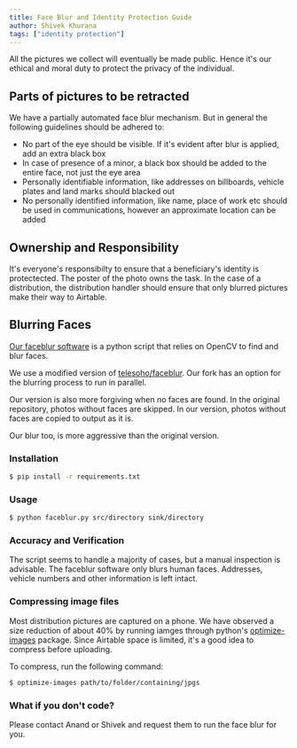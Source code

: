 ```yaml
---
title: Face Blur and Identity Protection Guide
author: Shivek Khurana
tags: ["identity protection"]
---
```


All the pictures we collect will eventually be made public. Hence it's our ethical and moral duty to protect the privacy of the individual. 

## Parts of pictures to be retracted
We have a partially automated face blur mechanism. But in general the following guidelines should be adhered to:

- No part of the eye should be visible. If it's evident after blur is applied, add an extra black box
- In case of presence of a minor, a black box should be added to the entire face, not just the eye area
- Personally identifiable information, like addresses on billboards, vehicle plates and land marks should blacked out
- No personally identified information, like name, place of work etc should be used in communications, however an approximate location can be added


## Ownership and Responsibility
It's everyone's responsibilty to ensure that a beneficiary's identity is protectected. The poster of the photo owns the task. 
In the case of a distribution, the distribution handler should ensure that only blurred pictures make their way to Airtable.

## Blurring Faces

[Our faceblur software](https://github.com/Karuna2020/faceblur) is a python script that relies on OpenCV to find and blur faces.

We use a modified version of [telesoho/faceblur](https://github.com/telesoho/faceblur). Our fork has an option for the blurring process to run in parallel. 

Our version is also more forgiving when no faces are found. In the original repository, photos without faces are skipped. In our version, photos without faces are copied to output as it is. 

Our blur too, is more aggressive than the original version.

### Installation
```bash
$ pip install -r requirements.txt
```

### Usage
```bash
$ python faceblur.py src/directory sink/directory
```

### Accuracy and Verification
The script seems to handle a majority of cases, but a manual inspection is advisable. The faceblur software only blurs human faces. Addresses, vehicle numbers and other information is left intact.

### Compressing image files
Most distribution pictures are captured on a phone. We have observed a size reduction of about 40% by running iamges through python's [optimize-images](https://pypi.org/project/optimize-images/) package. Since Airtable space is limited, it's a good idea to compress before uploading.

To compress, run the following command:
```bash
$ optimize-images path/to/folder/containing/jpgs
```

### What if you don't code?
Please contact Anand or Shivek and request them to run the face blur for you.

